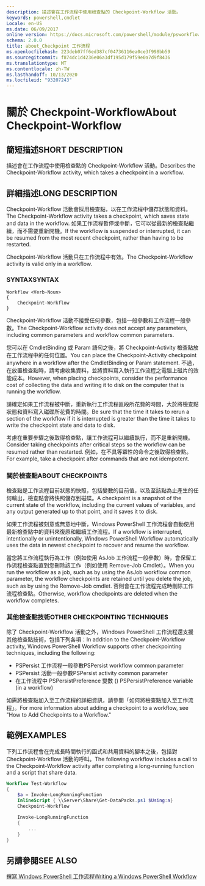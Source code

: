 ```yaml
---
description: 描述會在工作流程中使用檢查點的 Checkpoint-Workflow 活動。
keywords: powershell,cmdlet
Locale: en-US
ms.date: 06/09/2017
online version: https://docs.microsoft.com/powershell/module/psworkflow/about/about_checkpoint-workflow?view=powershell-5.1&WT.mc_id=ps-gethelp
schema: 2.0.0
title: about_Checkpoint 工作流程
ms.openlocfilehash: 223deb07ff6ed387cf04736116ea0ce3f998bb59
ms.sourcegitcommit: f874dc1d4236e06a3df195d179f59e0a7d9f8436
ms.translationtype: MT
ms.contentlocale: zh-TW
ms.lasthandoff: 10/13/2020
ms.locfileid: "93207243"
---
```

# <a name="about-checkpoint-workflow"></a><span data-ttu-id="827d8-104">關於 Checkpoint-Workflow</span><span class="sxs-lookup"><span data-stu-id="827d8-104">About Checkpoint-Workflow</span></span>

## <a name="short-description"></a><span data-ttu-id="827d8-105">簡短描述</span><span class="sxs-lookup"><span data-stu-id="827d8-105">SHORT DESCRIPTION</span></span>
<span data-ttu-id="827d8-106">描述會在工作流程中使用檢查點的 Checkpoint-Workflow 活動。</span><span class="sxs-lookup"><span data-stu-id="827d8-106">Describes the Checkpoint-Workflow activity, which takes a checkpoint in a workflow.</span></span>

## <a name="long-description"></a><span data-ttu-id="827d8-107">詳細描述</span><span class="sxs-lookup"><span data-stu-id="827d8-107">LONG DESCRIPTION</span></span>

<span data-ttu-id="827d8-108">Checkpoint-Workflow 活動會採用檢查點，以在工作流程中儲存狀態和資料。</span><span class="sxs-lookup"><span data-stu-id="827d8-108">The Checkpoint-Workflow activity takes a checkpoint, which saves state and data in the workflow.</span></span> <span data-ttu-id="827d8-109">如果工作流程暫停或中斷，它可以從最新的檢查點繼續，而不需要重新開機。</span><span class="sxs-lookup"><span data-stu-id="827d8-109">If the workflow is suspended or interrupted, it can be resumed from the most recent checkpoint, rather than having to be restarted.</span></span>

<span data-ttu-id="827d8-110">Checkpoint-Workflow 活動只在工作流程中有效。</span><span class="sxs-lookup"><span data-stu-id="827d8-110">The Checkpoint-Workflow activity is valid only in a workflow.</span></span>

### <a name="syntax"></a><span data-ttu-id="827d8-111">SYNTAX</span><span class="sxs-lookup"><span data-stu-id="827d8-111">SYNTAX</span></span>

```
Workflow <Verb-Noun>
{
    Checkpoint-Workflow
}
```

<span data-ttu-id="827d8-112">Checkpoint-Workflow 活動不接受任何參數，包括一般參數和工作流程一般參數。</span><span class="sxs-lookup"><span data-stu-id="827d8-112">The Checkpoint-Workflow activity does not accept any parameters, including common parameters and workflow common parameters.</span></span>

<span data-ttu-id="827d8-113">您可以在 CmdletBinding 或 Param 語句之後，將 Checkpoint-Activity 檢查點放在工作流程中的任何位置。</span><span class="sxs-lookup"><span data-stu-id="827d8-113">You can place the Checkpoint-Activity checkpoint anywhere in a workflow after the CmdletBinding or Param statement.</span></span> <span data-ttu-id="827d8-114">不過，在放置檢查點時，請考慮收集資料，並將資料寫入執行工作流程之電腦上磁片的效能成本。</span><span class="sxs-lookup"><span data-stu-id="827d8-114">However, when placing checkpoints, consider the performance cost of collecting the data and writing it to disk on the computer that is running the workflow.</span></span>

<span data-ttu-id="827d8-115">請確定如果工作流程被中斷，重新執行工作流程區段所花費的時間，大於將檢查點狀態和資料寫入磁碟所花費的時間。</span><span class="sxs-lookup"><span data-stu-id="827d8-115">Be sure that the time it takes to rerun a section of the workflow if it is interrupted is greater than the time it takes to write the checkpoint state and data to disk.</span></span>

<span data-ttu-id="827d8-116">考慮在重要步驟之後取得檢查點，讓工作流程可以繼續執行，而不是重新開機。</span><span class="sxs-lookup"><span data-stu-id="827d8-116">Consider taking checkpoints after critical steps so the workflow can be resumed rather than restarted.</span></span> <span data-ttu-id="827d8-117">例如，在不具等冪性的命令之後取得檢查點。</span><span class="sxs-lookup"><span data-stu-id="827d8-117">For example, take a checkpoint after commands that are not idempotent.</span></span>

### <a name="about-checkpoints"></a><span data-ttu-id="827d8-118">關於檢查點</span><span class="sxs-lookup"><span data-stu-id="827d8-118">ABOUT CHECKPOINTS</span></span>

<span data-ttu-id="827d8-119">檢查點是工作流程目前狀態的快照，包括變數的目前值，以及至該點為止產生的任何輸出，檢查點會將快照儲存到磁碟。</span><span class="sxs-lookup"><span data-stu-id="827d8-119">A checkpoint is a snapshot of the current state of the workflow, including the current values of variables, and any output generated up to that point, and it saves it to disk.</span></span>

<span data-ttu-id="827d8-120">如果工作流程被刻意或無意地中斷，Windows PowerShell 工作流程會自動使用最新檢查點中的資料來復原和繼續工作流程。</span><span class="sxs-lookup"><span data-stu-id="827d8-120">If a workflow is interrupted, intentionally or unintentionally, Windows PowerShell Workflow automatically uses the data in newest checkpoint to recover and resume the workflow.</span></span>

<span data-ttu-id="827d8-121">當您將工作流程執行為工作（例如使用 AsJob 工作流程一般參數）時，會保留工作流程檢查點直到您刪除該工作（例如使用 Remove-Job Cmdlet）。</span><span class="sxs-lookup"><span data-stu-id="827d8-121">When you run the workflow as a job, such as by using the AsJob workflow common parameter, the workflow checkpoints are retained until you delete the job, such as by using the Remove-Job cmdlet.</span></span>
<span data-ttu-id="827d8-122">否則會在工作流程完成時刪除工作流程檢查點。</span><span class="sxs-lookup"><span data-stu-id="827d8-122">Otherwise, workflow checkpoints are deleted when the workflow completes.</span></span>

### <a name="other-checkpointing-techniques"></a><span data-ttu-id="827d8-123">其他檢查點技術</span><span class="sxs-lookup"><span data-stu-id="827d8-123">OTHER CHECKPOINTING TECHNIQUES</span></span>

<span data-ttu-id="827d8-124">除了 Checkpoint-Workflow 活動之外，Windows PowerShell 工作流程還支援其他檢查點技術，包括下列各項：</span><span class="sxs-lookup"><span data-stu-id="827d8-124">In addition to the Checkpoint-Workflow activity, Windows PowerShell Workflow supports other checkpointing techniques, including the following:</span></span>

- <span data-ttu-id="827d8-125">PSPersist 工作流程一般參數</span><span class="sxs-lookup"><span data-stu-id="827d8-125">PSPersist workflow common parameter</span></span>
- <span data-ttu-id="827d8-126">PSPersist 活動一般參數</span><span class="sxs-lookup"><span data-stu-id="827d8-126">PSPersist activity common parameter</span></span>
- <span data-ttu-id="827d8-127">在工作流程中 PSPersistPreference 變數 () </span><span class="sxs-lookup"><span data-stu-id="827d8-127">PSPersistPreference variable (in a workflow)</span></span>

<span data-ttu-id="827d8-128">如需將檢查點加入至工作流程的詳細資訊，請參閱「如何將檢查點加入至工作流程」。</span><span class="sxs-lookup"><span data-stu-id="827d8-128">For more information about adding a checkpoint to a workflow, see "How to Add Checkpoints to a Workflow."</span></span>

## <a name="examples"></a><span data-ttu-id="827d8-129">範例</span><span class="sxs-lookup"><span data-stu-id="827d8-129">EXAMPLES</span></span>

<span data-ttu-id="827d8-130">下列工作流程會在完成長時間執行的函式和共用資料的腳本之後，包括對 Checkpoint-Workflow 活動的呼叫。</span><span class="sxs-lookup"><span data-stu-id="827d8-130">The following workflow includes a call to the Checkpoint-Workflow activity after completing a long-running function and a script that share data.</span></span>

```powershell
Workflow Test-Workflow
{
    $a = Invoke-LongRunningFunction
    InlineScript { \\Server\Share\Get-DataPacks.ps1 $Using:a}
    Checkpoint-Workflow

    Invoke-LongRunningFunction
    {
        ...
    }
}
```

## <a name="see-also"></a><span data-ttu-id="827d8-131">另請參閱</span><span class="sxs-lookup"><span data-stu-id="827d8-131">SEE ALSO</span></span>

[<span data-ttu-id="827d8-132">撰寫 Windows PowerShell 工作流程</span><span class="sxs-lookup"><span data-stu-id="827d8-132">Writing a Windows PowerShell Workflow</span></span>](/previous-versions/powershell/scripting/developer/workflow/writing-a-windows-powershell-workflow)
